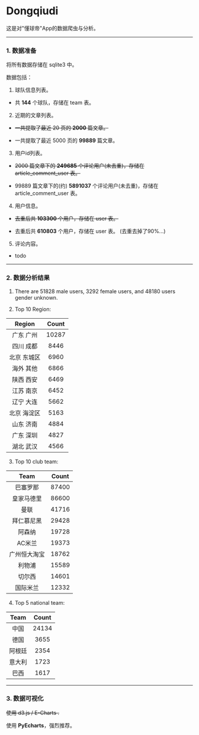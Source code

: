 # Dongqiudi

这是对"懂球帝"App的数据爬虫与分析。

----

### 1. 数据准备

将所有数据存储在 sqlite3 中。

数据包括：

1. 球队信息列表。

- 共 **144** 个球队，存储在 team 表。

2. 近期的文章列表。

- ~~一共提取了最近 20 页的 **2000** 篇文章。~~

- 一共提取了最近 5000 页的 **99889** 篇文章。

3. 用户id列表。

- ~~2000 篇文章下的 **249685** 个评论用户(未去重)，存储在 article_comment_user 表。~~

- 99889 篇文章下的(约) **5891037** 个评论用户(未去重)，存储在 article_comment_user 表。

4. 用户信息。

- ~~去重后共 **103300** 个用户，存储在 user 表。~~

- 去重后共 **610803** 个用户，存储在 user 表。 (去重去掉了90%...)

5. 评论内容。

- todo

----

### 2. 数据分析结果

1. There are 51828 male users, 3292 female users, and 48180 users gender unknown.

2. Top 10 Region:

| Region | Count |
| :----: | :---: |
| 广东 广州  | 10287  |
| 四川 成都  | 8446  |
| 北京 东城区 | 6960  |
| 海外 其他  | 6866  |
| 陕西 西安  | 6469  |
| 江苏 南京  | 6452  |
| 辽宁 大连  | 5662  |
| 北京 海淀区 | 5163  |
| 山东 济南  | 4884  |
| 广东 深圳  | 4827  |
| 湖北 武汉 | 4566  |

3. Top 10 club team:

|  Team  | Count |
| :----: | :---: |
|  巴塞罗那  | 87400 |
| 皇家马德里  | 86600 |
|   曼联   | 41716  |
| 拜仁慕尼黑  | 29428  |
|  阿森纳   | 19728  |
|  AC米兰  | 19373  |
| 广州恒大淘宝 | 18762  |
|  利物浦   | 15589  |
|   切尔西   | 14601  |
|  国际米兰  | 12332  |


4. Top 5 national team:

|  Team  | Count |
| :----: | :---: |
|  中国  | 24134 |
| 德国  | 3655 |
|   阿根廷   | 2354  |
| 意大利  | 1723  |
|  巴西   | 1617  |

----

### 3. 数据可视化

~~使用 d3.js / E-Charts .~~

使用 **PyEcharts**，强烈推荐。
